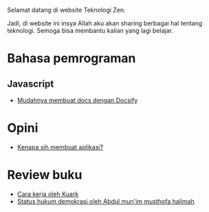 Selamat datang di website Teknologi Zen.

Jadi, di website ini insya Allah aku akan sharing berbagai hal tentang teknologi. Semoga bisa membantu kalian yang lagi belajar.

# Bahasa pemrograman

## Javascript

- [Mudahnya membuat docs dengan Docsify](/javascript/docsify)

# Opini

- [Kenapa sih membuat aplikasi?](/opini/mengapa-aplikasi)

# Review buku

- [Cara kerja oleh Kuark](/buku/cara-kerja)
- [Status hukum demokrasi oleh Abdul mun'im musthofa halimah](/buku/status-hukum-demokrasi)